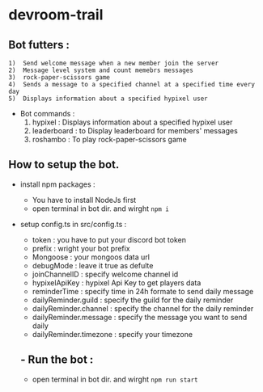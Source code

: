 # devroom-trail
## Bot futters :
    1)  Send welcome message when a new member join the server
    2)  Message level system and count memebrs messages
    3)  rock-paper-scissors game
    4)  Sends a message to a specified channel at a specified time every day
    5)  Displays information about a specified hypixel user

       
- Bot commands :
    1. hypixel : Displays information about a specified hypixel user
    2. leaderboard : to Display leaderboard for members' messages
    3. roshambo : To play rock-paper-scissors game
 
       
## How to setup the bot.
- install npm packages  :
  -  You have to install NodeJs first
  -  open terminal in bot dir. and wirght `npm i`
- setup config.ts in src/config.ts :
  - token : you have to put your discord bot token
  - prefix : wright your bot prefix
  - Mongoose : your mongoos data url
  - debugMode : leave it true as defulte
  - joinChannelID : specify welcome channel id
  - hypixelApiKey : hypixel Api Key to get players data
  - reminderTime : specify time in 24h formate to send daily message
  - dailyReminder.guild : specify the guild for the daily reminder
  - dailyReminder.channel : specify the channel for the daily reminder
  - dailyReminder.message : specify the message you want to send daily
  - dailyReminder.timezone : specify your timezone
 
  ##  - Run the bot :
   - open terminal in bot dir. and wirght `npm run start `
